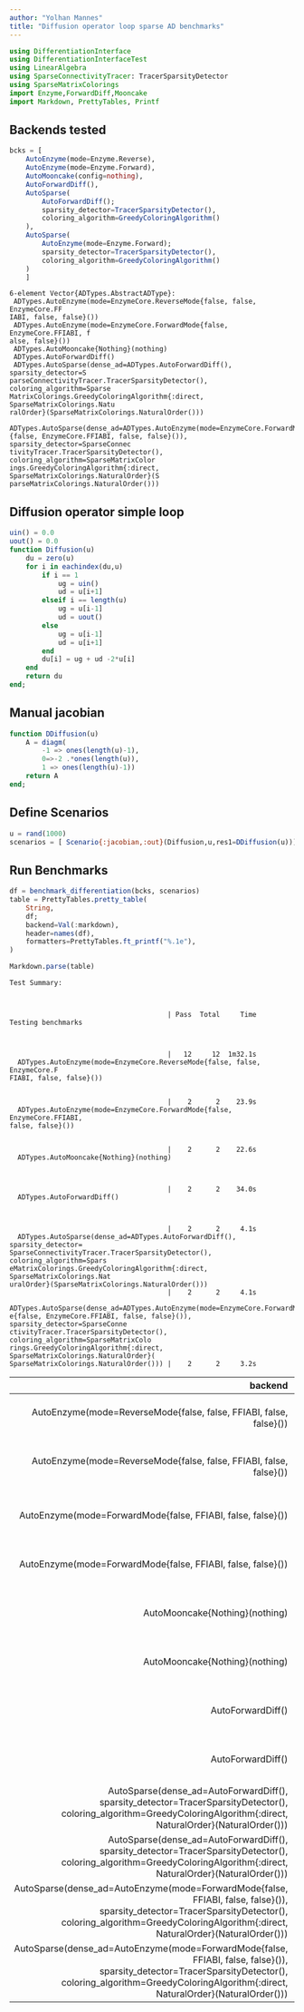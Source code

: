 ```yaml
---
author: "Yolhan Mannes"
title: "Diffusion operator loop sparse AD benchmarks"
---
```

```julia
using DifferentiationInterface
using DifferentiationInterfaceTest
using LinearAlgebra
using SparseConnectivityTracer: TracerSparsityDetector
using SparseMatrixColorings
import Enzyme,ForwardDiff,Mooncake
import Markdown, PrettyTables, Printf
```




## Backends tested

```julia
bcks = [
    AutoEnzyme(mode=Enzyme.Reverse),
    AutoEnzyme(mode=Enzyme.Forward),
    AutoMooncake(config=nothing),
    AutoForwardDiff(),
    AutoSparse(
        AutoForwardDiff();
        sparsity_detector=TracerSparsityDetector(),
        coloring_algorithm=GreedyColoringAlgorithm()
    ),
    AutoSparse(
        AutoEnzyme(mode=Enzyme.Forward);
        sparsity_detector=TracerSparsityDetector(),
        coloring_algorithm=GreedyColoringAlgorithm()
    )
    ]
```

```
6-element Vector{ADTypes.AbstractADType}:
 ADTypes.AutoEnzyme(mode=EnzymeCore.ReverseMode{false, false, EnzymeCore.FF
IABI, false, false}())
 ADTypes.AutoEnzyme(mode=EnzymeCore.ForwardMode{false, EnzymeCore.FFIABI, f
alse, false}())
 ADTypes.AutoMooncake{Nothing}(nothing)
 ADTypes.AutoForwardDiff()
 ADTypes.AutoSparse(dense_ad=ADTypes.AutoForwardDiff(), sparsity_detector=S
parseConnectivityTracer.TracerSparsityDetector(), coloring_algorithm=Sparse
MatrixColorings.GreedyColoringAlgorithm{:direct, SparseMatrixColorings.Natu
ralOrder}(SparseMatrixColorings.NaturalOrder()))
 ADTypes.AutoSparse(dense_ad=ADTypes.AutoEnzyme(mode=EnzymeCore.ForwardMode
{false, EnzymeCore.FFIABI, false, false}()), sparsity_detector=SparseConnec
tivityTracer.TracerSparsityDetector(), coloring_algorithm=SparseMatrixColor
ings.GreedyColoringAlgorithm{:direct, SparseMatrixColorings.NaturalOrder}(S
parseMatrixColorings.NaturalOrder()))
```





## Diffusion operator simple loop

```julia
uin() = 0.0
uout() = 0.0
function Diffusion(u)
    du = zero(u)
    for i in eachindex(du,u)
        if i == 1
            ug = uin()
            ud = u[i+1]
        elseif i == length(u)
            ug = u[i-1]
            ud = uout()
        else
            ug = u[i-1]
            ud = u[i+1] 
        end
        du[i] = ug + ud -2*u[i]
    end
    return du
end;
```




## Manual jacobian
```julia
function DDiffusion(u)
    A = diagm(
        -1 => ones(length(u)-1),
        0=>-2 .*ones(length(u)),
        1 => ones(length(u)-1))
    return A
end;
```




## Define Scenarios

```julia
u = rand(1000)
scenarios = [ Scenario{:jacobian,:out}(Diffusion,u,res1=DDiffusion(u))];
```




## Run Benchmarks

```julia
df = benchmark_differentiation(bcks, scenarios)
table = PrettyTables.pretty_table(
    String,
    df;
    backend=Val(:markdown),
    header=names(df),
    formatters=PrettyTables.ft_printf("%.1e"),
)

Markdown.parse(table)
```

```
Test Summary:                                                              
                                                                           
                                                                           
                                                                           
                                       | Pass  Total     Time
Testing benchmarks                                                         
                                                                           
                                                                           
                                                                           
                                       |   12     12  1m32.1s
  ADTypes.AutoEnzyme(mode=EnzymeCore.ReverseMode{false, false, EnzymeCore.F
FIABI, false, false}())                                                    
                                                                           
                                                                           
                                       |    2      2    23.9s
  ADTypes.AutoEnzyme(mode=EnzymeCore.ForwardMode{false, EnzymeCore.FFIABI, 
false, false}())                                                           
                                                                           
                                                                           
                                       |    2      2    22.6s
  ADTypes.AutoMooncake{Nothing}(nothing)                                   
                                                                           
                                                                           
                                                                           
                                       |    2      2    34.0s
  ADTypes.AutoForwardDiff()                                                
                                                                           
                                                                           
                                                                           
                                       |    2      2     4.1s
  ADTypes.AutoSparse(dense_ad=ADTypes.AutoForwardDiff(), sparsity_detector=
SparseConnectivityTracer.TracerSparsityDetector(), coloring_algorithm=Spars
eMatrixColorings.GreedyColoringAlgorithm{:direct, SparseMatrixColorings.Nat
uralOrder}(SparseMatrixColorings.NaturalOrder()))                          
                                       |    2      2     4.1s
  ADTypes.AutoSparse(dense_ad=ADTypes.AutoEnzyme(mode=EnzymeCore.ForwardMod
e{false, EnzymeCore.FFIABI, false, false}()), sparsity_detector=SparseConne
ctivityTracer.TracerSparsityDetector(), coloring_algorithm=SparseMatrixColo
rings.GreedyColoringAlgorithm{:direct, SparseMatrixColorings.NaturalOrder}(
SparseMatrixColorings.NaturalOrder())) |    2      2     3.2s
```



|                                                                                                                                                                                                     **backend** |                                                            **scenario** |       **operator** | **prepared** | **calls** | **samples** | **evals** | **time** | **allocs** | **bytes** | **gc_fraction** | **compile_fraction** |
| ---------------------------------------------------------------------------------------------------------------------------------------------------------------------------------------------------------------:| -----------------------------------------------------------------------:| ------------------:| ------------:| ---------:| -----------:| ---------:| --------:| ----------:| ---------:| ---------------:| --------------------:|
|                                                                                                                                              AutoEnzyme(mode=ReverseMode{false, false, FFIABI, false, false}()) | Scenario{:jacobian,:out} Diffusion : Vector{Float64} -> Vector{Float64} | value_and_jacobian |      1.0e+00 |   6.4e+01 |     1.8e+01 |   1.0e+00 |  4.5e-02 |    2.3e+03 |   2.8e+08 |         4.7e-02 |              0.0e+00 |
|                                                                                                                                              AutoEnzyme(mode=ReverseMode{false, false, FFIABI, false, false}()) | Scenario{:jacobian,:out} Diffusion : Vector{Float64} -> Vector{Float64} |           jacobian |      1.0e+00 |   6.3e+01 |     1.9e+01 |   1.0e+00 |  4.4e-02 |    2.3e+03 |   2.8e+08 |         4.7e-02 |              0.0e+00 |
|                                                                                                                                                     AutoEnzyme(mode=ForwardMode{false, FFIABI, false, false}()) | Scenario{:jacobian,:out} Diffusion : Vector{Float64} -> Vector{Float64} | value_and_jacobian |      1.0e+00 |   6.3e+01 |     1.3e+02 |   1.0e+00 |  6.8e-03 |    3.2e+03 |   1.8e+07 |         0.0e+00 |              0.0e+00 |
|                                                                                                                                                     AutoEnzyme(mode=ForwardMode{false, FFIABI, false, false}()) | Scenario{:jacobian,:out} Diffusion : Vector{Float64} -> Vector{Float64} |           jacobian |      1.0e+00 |   6.3e+01 |     1.3e+02 |   1.0e+00 |  6.2e-03 |    3.2e+03 |   1.8e+07 |         0.0e+00 |              0.0e+00 |
|                                                                                                                                                                                  AutoMooncake{Nothing}(nothing) | Scenario{:jacobian,:out} Diffusion : Vector{Float64} -> Vector{Float64} | value_and_jacobian |      1.0e+00 |   1.0e+00 |     2.0e+00 |   1.0e+00 |  6.0e-01 |    1.0e+04 |   4.0e+09 |         5.7e-02 |              0.0e+00 |
|                                                                                                                                                                                  AutoMooncake{Nothing}(nothing) | Scenario{:jacobian,:out} Diffusion : Vector{Float64} -> Vector{Float64} |           jacobian |      1.0e+00 |   0.0e+00 |     2.0e+00 |   1.0e+00 |  6.1e-01 |    1.0e+04 |   4.0e+09 |         6.0e-02 |              0.0e+00 |
|                                                                                                                                                                                               AutoForwardDiff() | Scenario{:jacobian,:out} Diffusion : Vector{Float64} -> Vector{Float64} | value_and_jacobian |      1.0e+00 |   8.5e+01 |     2.3e+02 |   1.0e+00 |  3.7e-03 |    1.7e+02 |   1.7e+07 |         0.0e+00 |              0.0e+00 |
|                                                                                                                                                                                               AutoForwardDiff() | Scenario{:jacobian,:out} Diffusion : Vector{Float64} -> Vector{Float64} |           jacobian |      1.0e+00 |   8.4e+01 |     2.4e+02 |   1.0e+00 |  3.7e-03 |    1.7e+02 |   1.7e+07 |         0.0e+00 |              0.0e+00 |
|                                           AutoSparse(dense_ad=AutoForwardDiff(), sparsity_detector=TracerSparsityDetector(), coloring_algorithm=GreedyColoringAlgorithm{:direct, NaturalOrder}(NaturalOrder())) | Scenario{:jacobian,:out} Diffusion : Vector{Float64} -> Vector{Float64} | value_and_jacobian |      1.0e+00 |   2.0e+00 |     4.1e+04 |   1.0e+00 |  1.4e-05 |    8.0e+00 |   9.6e+04 |         0.0e+00 |              0.0e+00 |
|                                           AutoSparse(dense_ad=AutoForwardDiff(), sparsity_detector=TracerSparsityDetector(), coloring_algorithm=GreedyColoringAlgorithm{:direct, NaturalOrder}(NaturalOrder())) | Scenario{:jacobian,:out} Diffusion : Vector{Float64} -> Vector{Float64} |           jacobian |      1.0e+00 |   1.0e+00 |     4.8e+04 |   1.0e+00 |  1.2e-05 |    7.0e+00 |   8.8e+04 |         0.0e+00 |              0.0e+00 |
| AutoSparse(dense_ad=AutoEnzyme(mode=ForwardMode{false, FFIABI, false, false}()), sparsity_detector=TracerSparsityDetector(), coloring_algorithm=GreedyColoringAlgorithm{:direct, NaturalOrder}(NaturalOrder())) | Scenario{:jacobian,:out} Diffusion : Vector{Float64} -> Vector{Float64} | value_and_jacobian |      1.0e+00 |   2.0e+00 |     4.8e+04 |   1.0e+00 |  1.3e-05 |    1.0e+01 |   9.7e+04 |         0.0e+00 |              0.0e+00 |
| AutoSparse(dense_ad=AutoEnzyme(mode=ForwardMode{false, FFIABI, false, false}()), sparsity_detector=TracerSparsityDetector(), coloring_algorithm=GreedyColoringAlgorithm{:direct, NaturalOrder}(NaturalOrder())) | Scenario{:jacobian,:out} Diffusion : Vector{Float64} -> Vector{Float64} |           jacobian |      1.0e+00 |   1.0e+00 |     5.4e+04 |   1.0e+00 |  1.3e-05 |    9.0e+00 |   8.9e+04 |         0.0e+00 |              0.0e+00 |

